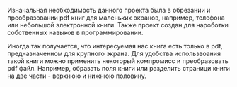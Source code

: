 Изначальная необходимость данного проекта была в обрезании и преобразовании pdf книг для маленьких экранов, например, телефона или небольшой электронной книги. Также проект создан для нароботки собственных навыков в программировании.

Иногда так получается, что интересуемая нас книга есть только в pdf, предназначенном для крупного экрана. Для удобства использвоания такой книги можно применить некоторый компромисс и преобразовать pdf файл. Например, образать поля книги или разделить страници книги на две части - верхнюю и нижнюю половину.


